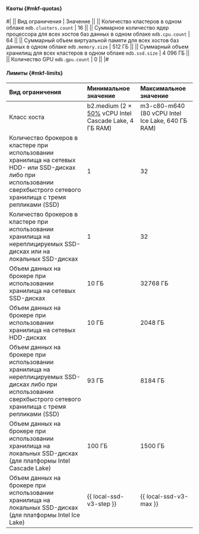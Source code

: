 #### Квоты {#mkf-quotas}

#|
|| Вид ограничения | Значение ||
|| Количество кластеров в одном облаке 
`mdb.clusters.count` | 16 ||
|| Суммарное количество ядер процессора для всех хостов баз данных в одном облаке 
`mdb.cpu.count` | 64 ||
|| Суммарный объем виртуальной памяти для всех хостов баз данных в одном облаке 
`mdb.memory.size` | 512 ГБ ||
|| Суммарный объем хранилищ для всех кластеров в одном облаке 
`mdb.ssd.size` | 4 096 ГБ ||
|| Количество GPU 
`mdb.gpu.count` | 0 ||
|#


#### Лимиты {#mkf-limits}

| Вид ограничения                                                                                                      | Минимальное значение                                                                                  | Максимальное значение                            |
|:---------------------------------------------------------------------------------------------------------------------|:------------------------------------------------------------------------------------------------------|:-------------------------------------------------|
| Класс хоста                                                                                                          | b2.medium (2 × [50%](../../compute/concepts/performance-levels.md) vCPU Intel Cascade Lake, 4 ГБ RAM) | m3-c80-m640 (80 vCPU Intel Ice Lake, 640 ГБ RAM) |
| Количество брокеров в кластере при использовании хранилища на сетевых HDD- или SSD-дисках либо при использовании сверхбыстрого сетевого хранилища с тремя репликами (SSD) | 1                                                                                                     | 32                                               |
| Количество брокеров в кластере при использовании хранилища на нереплицируемых SSD-дисках или на локальных SSD-дисках | 1                                                                                                     | 32                                               |
| Объем данных на брокере при использовании хранилища на сетевых SSD-дисках                                            | 10 ГБ                                                                                                 | 32768 ГБ                                          |
| Объем данных на брокере при использовании хранилища на сетевых HDD-дисках                                            | 10 ГБ                                                                                                 | 2048 ГБ                                          |
| Объем данных на брокере при использовании хранилища на нереплицируемых SSD-дисках либо при использовании сверхбыстрого сетевого хранилища с тремя репликами (SSD) | 93 ГБ                                                                                                 | 8184 ГБ                                          |
| Объем данных на брокере при использовании хранилища на локальных SSD-дисках (для платформы Intel Cascade Lake)       | 100 ГБ                                                                                                | 1500 ГБ                                          |
| Объем данных на брокере при использовании хранилища на локальных SSD-дисках (для платформы Intel Ice Lake)           | {{ local-ssd-v3-step }}                                                                               | {{ local-ssd-v3-max }}                           |
